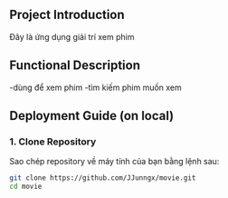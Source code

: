 ## Project Introduction

Đây là ứng dụng giải trí xem phim

## Functional Description

-dùng để xem phim
-tìm kiếm phim muốn xem

## Deployment Guide (on local)

### 1. Clone Repository

Sao chép repository về máy tính của bạn bằng lệnh sau:

```bash
git clone https://github.com/JJunngx/movie.git
cd movie
```
